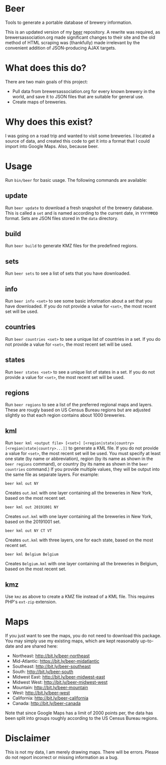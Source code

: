 # Beer
Tools to generate a portable database of brewery information.

This is an updated version of my [beer](https://github.com/AlexHowansky/beer)
repository. A rewrite was required, as brewersassociation.org made significant
changes to their site and the old method of HTML scraping was (thankfully)
made irrelevant by the convenient addition of JSON-producing AJAX targets.

# What does this do?
There are two main goals of this project:
* Pull data from brewersassociation.org for every known brewery in the world,
  and save it to JSON files that are suitable for general use.
* Create maps of breweries.

# Why does this exist?
I was going on a road trip and wanted to visit some breweries. I located a
source of data, and created this code to get it into a format that I could
import into Google Maps. Also, because beer.

# Usage

Run `bin/beer` for basic usage. The following commands are available:

## update
Run `beer update` to download a fresh snapshot of the brewery database. This
is called a `set` and is named according to the current date, in `YYYYMMDD`
format. Sets are JSON files stored in the `data` directory.

## build
Run `beer build` to generate KMZ files for the predefined regions.

## sets
Run `beer sets` to see a list of sets that you have downloaded.

## info
Run `beer info <set>` to see some basic information about a set that you have
downloaded. If you do not provide a value for `<set>`, the most recent set will
be used.

## countries
Run `beer countries <set>` to see a unique list of countries in a set. If you
do not provide a value for `<set>`, the most recent set will be used.

## states
Run `beer states <set>` to see a unique list of states in a set. If you do not
provide a value for `<set>`, the most recent set will be used.

## regions
Run `beer regions` to see a list of the preferred regional maps and layers.
These are rougly based on US Census Bureau regions but are adjusted slightly so
that each region contains about 1000 breweries.

## kml
Run `beer kml <output file> [<set>] [<region|state|country> [<region|state|country>...]]`
to generate a KML file. If you do not provide a value for `<set>`, the most
recent set will be used. You must specify at least one state (by name or
abbreviation), region (by its name as shown in the `beer regions` command), or
country (by its name as shown in the `beer countries` command.) If you provide
multiple values, they will be output into the same file as separate layers. For
example:

`beer kml out NY`

Creates `out.kml` with one layer containing all the breweries in New York,
based on the most recent set.

`beer kml out 20191001 NY`

Creates `out.kml` with one layer containing all the breweries in New York,
based on the 20191001 set.

`beer kml out NY CT VT`

Creates `out.kml` with three layers, one for each state, based on the most
recent set.

`beer kml Belgium Belgium`

Creates `Belgium.kml` with one layer containing all the breweries in Belgium,
based on the most recent set.

## kmz
Use `kmz` as above to create a KMZ file instead of a KML file. This requires
PHP's `ext-zip` extension.

# Maps

If you just want to see the maps, you do not need to download this package. You
may simply use my existing maps, which are kept reasonably up-to-date and are
shared here:

* Northeast: http://bit.ly/beer-northeast
* Mid-Atlantic: https://bit.ly/beer-midatlantic
* Southeast: http://bit.ly/beer-southeast
* South: http://bit.ly/beer-south
* Midwest East: http://bit.ly/beer-midwest-east
* Midwest West: http://bit.ly/beer-midwest-west
* Mountain: http://bit.ly/beer-mountain
* West: http://bit.ly/beer-west
* California: http://bit.ly/beer-california
* Canada: http://bit.ly/beer-canada

Note that since Google Maps has a limit of 2000 points per, the data has been
split into groups roughly according to the US Census Bureau regions.

# Disclaimer

This is not my data, I am merely drawing maps. There will be errors. Please do
not report incorrect or missing information as a bug.
